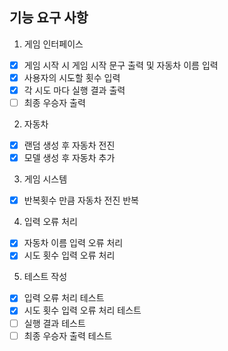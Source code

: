 ## 기능 요구 사항

1. 게임 인터페이스
- [x] 게임 시작 시 게임 시작 문구 출력 및 자동차 이름 입력
- [x] 사용자의 시도할 횟수 입력
- [x] 각 시도 마다 실행 결과 출력
- [ ] 최종 우승자 출력

2. 자동차
- [x] 랜덤 생성 후 자동차 전진
- [x] 모델 생성 후 자동차 추가

3. 게임 시스템
- [x] 반복횟수 만큼 자동차 전진 반복

4. 입력 오류 처리
- [x] 자동차 이름 입력 오류 처리
- [x] 시도 횟수 입력 오류 처리

5. 테스트 작성
- [x] 입력 오류 처리 테스트
- [x] 시도 횟수 입력 오류 처리 테스트
- [ ] 실행 결과 테스트
- [ ] 최종 우승자 출력 테스트